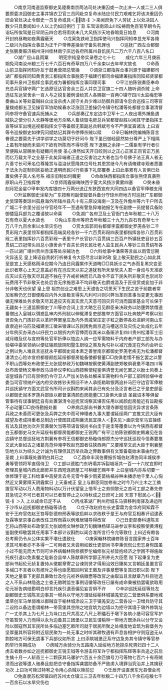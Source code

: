 <!-- { "loadSidebar": true } -->
　　○南京河南道监察御史吴禋奏南京两法司处决重囚或一次止决一人或二三人俱要原委决囚御史主事并锦衣卫官三员同赴京复命水陆应付民力艰难乞将该决重囚仍旧会官处决止令御史一员复命或具＜锍-釒＞来闻庶免下人劳扰  上以处决囚人数少只具奏闻如十人以上仍如旧例行  丁丑  车驾诣南郊山川坛祷雨免百官早朝令先诣坛所俟驾是日早阴云四合若将雨状未几大风扬沙天地昏暗竟日始息
　　○河南开封府昼晦如夜黄霾蔽天
　　○戊寅免铁岭卫指挥使马兴指挥同知李显充军各降二级兴为指挥佥事显为正千户带俸差操坐守备失机罪也
　　○巡抚广西左佥都御史张鹏奏赈济梧州浔州桂林南宁庆远各府所属州县饥民凡二万六千八百八名口
　　○湖广应山县雨粟
　　明宪宗纯皇帝实录卷之七十七
　　成化六年三月庚辰朔免河南汝州粮三万七千六百石有奇草四万八千余束以去年旱灾故也
　　○命燕山前卫指挥同知孙友于鼓勇营把总管操
　　○调浙江都指挥佥事刘源于福建都司湖广都指挥同知黄贵浙江都指挥佥事脱英于福建行都司命福建署指挥同知郑贤掌都司事升泉州卫指挥佥事武成为署都指挥佥事同理司事
　　○平江伯陈锐奏臣奉命充总兵官镇守两广乞选原征达官舍余三百人并京卫官旗二十四人随听调杀贼  上命选征东达官舍余一百人与之锐复援例请给赏人各赐银一百两○镇守四川太监梅忠等奏曲山关等处蛮贼紏众出没杀虏人民守关兵少难以防御兵部请令忠会巡按三司等官量拨成都五卫见操官军协助候春水泛涨回卫差操仍令镇守松潘等处都督佥事湛清督同参将守备官速兵抚捕从之
　　○兵部奏辽东定边中卫军十二人夜出境外捕鱼遇贼执之使分引入长静等堡地方杀略人畜烧毁屯房总兵官都督赵胜以闻其守堡指挥王宣等纵军出境巡视都指挥文宁等备御无策副总兵韩斌号令不严俱宜寘诸法  上曰宣等令巡按御史如律究问斌姑记其罪令停俸杀贼以赎
　　○辛巳翰林院编脩陈音言餋德之要莫先于讲学讲学之功莫切于好问今  陛下虽日御经筵然势分尊严上下相隔  上虽有所疑而未尝问下欲有所陈而不得尽愿  陛下退朝之余择一二儒臣有学行者引至便殿从容赐坐有疑輙问务使  圣心涣然如天开日皎则以之正心正家正百官正万民而亿万载太平之业基于此矣异端者正道之反害治之大者也当今号佛子法王真人者无片善寸长可釆名位尊隆赏与滥溢伏愿降其位号杜其恩赏继今凡有请脩建寺观者悉置于法永为定制则妖妄绝正道明而民兴行矣事下礼部覆奏  上曰此事累有人言俱已处置矣佛子真人名号系  祖宗旧制如何輙更
　　○命故陕西都指挥佥事张熊侄真袭熊原职山丹卫指挥使
　　○京师雨霾昼晦陕西宁夏大风扬沙黄雾四塞
　　○癸未昏刻月犯金星○甲申发内库银四十万两分送辽东狭西宣府大同四边以备官军俸粮支用
　　○升监察御史涂棐为广东按察司副使提督兵备分守琼州府地方时巡抚广东都御史吴琛等奏琼州孤悬海外所辖州县凡十有三原设海南一卫及在外儋州等六千户所去广城二千余里分巡分守官经年不一至遇有警急猝难驰报乞专任副使一员提督兵备防御倭寇兵部为之覆请故以命棐
　　○免湖广各府卫及土官衙门去年秋粮二十八万石有奇以夏大水故也
　　○免山东青州等府去年秋粮三十九万九百石有奇草七十万八千九百余束以水旱灾伤也
　　○赏太监郭闵右都督李震都御史罗箎各钞二千贯彩叚六表里领军都指挥高端吴经各钞一千六百贯彩叚四表里都指挥各钞八百贯彩叚二表里指挥钞六百贯彩叚一表里千户长官钞六百贯绢三匹百户所镇抚吏目钞五百贯绢二匹冠带头目总小旗舍余千百夫长洞长民壮老人监生民兵人等钞三百贯绢布各一匹以湖广靖州贵州赤溪等处杀贼功也
　　○六科给事中潘荣等言兹以雨雪愆期灾异迭见  皇上降诏自责躬行祈祷复令大臣尽言以新时政  皇上敬天勤民之心如此其至是宜上天感格雨泽应期今乃连日风霾累作天道晦□□具妖沴之气赤而复黑灾变至此识者寒心上天之意盖必有在岂应天以实之道犹有所未至欤夫人君一身动与天准欲应天以实在敬天尽其道不独在于齐戒祈祷而已凡政令不宜下民失所非敬天也崇尚珍玩费用不节非敬天也处后宫无序施恩泽不均非敬天也爵或滥及于匠役赏或妄加于非分非敬天也伏望  皇上思  祖宗创业之难思上天谴告之切思天下生民之苦于前数者常加省察仍乞日御便殿召内外大臣极言得失凡利可兴则兴弊当革则革事当变更无事因循无惮难处务求敬天尽其道应天有其实庶几天意可回灾异可消而国家基业可长保于无疆矣十三道监察御史丁川等亦合词上言大略乞召见群臣亲决政务以防壅弊禁僧道番僧出入皇城以弭惑乱审内外刑狱以伸冤滞复吏部推举方面官以杜奔兢严考察以别贤否免九门拣钞夫以革奸弊罢皇庄及内外贵戚官庄定子粒之数停各处进鲜河南山东直隶追补马匹及福建浙江徵采银课以苏民困免南京造马槽送京及灾伤之处成化五年分年例买办采办以纾民力以银折内外官俸而存其米以备赈济复四川贵州松潘军士旧减月粮及优与宣府等处官军折俸以恤边人纳一应军需物料于内府者户部工部先与办验堪中委官领纳以便征输疏放阴阳毉生厨役之类及免勾补以减冗食定在外约会听讼之例以免人难且言巡抚永平都御史阎本素乏善誉南京都御史罗箎老疾无为松潘都督湛清立心险诈宣府都督颜彪延绥都督房能备倭都督董□□良俱老懦不振乞罢之以警不职山西等处布政使王允张斌参政万旬魏琳按察使黄溥副使郑敬俱衰惫不堪四川等处布政使杨文琳参政马进参议李和山西按察使程鉴俱清誉无闻乞罢之以励士风奏上诏皇城各门已有禁例仍令守卫人严加关防各处解来军需物料令户部工部辨验堪中者委当司官领纳户送内府交收拣钞夫照旧不许人承揽勒取银两追补马匹守边官军俸粮并巡抚镇守方面文武官令所司计议斟酌来闻其余已有处分及泛言者已之于是吏部臣以都御史阎本罗箎兵部臣以都督湛清颜彪房能董□□良俱大臣请  圣裁诏本等俱留管事待有误事朝廷自有处置湛清令巡抚官询察其堪否任用以闻颜彪房能近有旨勘报不必动董□□良待勘报处置
　　○养病兵部尚书兼大理寺卿程信因灾异求言条陈兵政之未善而可更张及兵弊之失中而可伸理者九事大要谓延绥两广宜推文武大臣有威望及老成持重者总制边计使图其成荆襄流民宜择人＜矢见＞画京营军马宜操练有法及其他功次升赏袭替欠当等项语皆侵尚书白圭于是圭等覆奏以为今狭西有都督白玉都御史马文升延绥有都督房能都御史王锐两广有平江伯陈锐都御史韩雍见在各边镇守总督巡抚地方荆襄有参将王信都御史杨璇侍郎原杰分守巡抚巡视今信奏要推文武大臣如古之诸葛亮范仲淹李牧赵充国者往狭西两广又要推举文武大臣于荆襄整饬地方以为经久之计诚为有理但其历举兵政之弊数事俱有文案备载始末事由均乞  圣裁  上曰事既处置明白其已之
　　○乙酉命丰润伯曹振忻城伯赵溥协同丰城侯李勇等管领将军直宿侍卫　○工部以德胜门东坍塌并坼裂城垣共一百一十六杖宜即时修理其皇城内西北廊房并东西短连房屋工可稍缓乞赐年丰  上曰皇城内亦系切要一体修理于是工科给事中高斐言去冬无雪今春少雨麦苗枯槁谷种未播赤地千里人心恟然近又黄雾障天阴霾累日  上天垂戒正  皇上与群臣同加修省之时今乃兴土木之工摘拨官军动以万人费用物料动以万计伏望皇上惜军士之劳悯黎元之苦可工部之奏先修其急切之不可已者其可以已者暂停止之以待秋成之日庶可上回  天意下慰民心＜锍-釒＞入  上以成命已定不从
　　○丙戌革湖广荆州府城东马驿移荆南驿及递运所于沙市从巡抚都御史杨璇等请也
　　○戊子改赵府左长史雷霖为金华府同知霖不安于王府官佐赵王笞辱彰德府邢表等欲启衅以求改秩于是王与府官互相奏讦诏逮表及霖等至京事白表改任卫辉而霖以例难居辅导得改官
　　○己丑吏部奏科道陈言乞将山西等处布政使王允张斌杨文琳参政万旬魏琳杨铎马进参议李和按察使黄溥程鉴副使郑敬罢其任用事下本部计议斟酌以闻合准所言行令允等致仕  上曰近有敕各处考察仍令从公体实果不堪仕遣致仕
　　○庚寅翰林院编修陈音言国家养士百年求其可用者亦不多得一二可用者又未尝用如致仕吏部尚书李秉侃侃公忠忘身徇国虽小过不能无而大节则可许养病翰林院修撰罗伦编修张元祯皆抱经济之学困不得施故托疾引退以免素餐之耻新会县举人陈献章所学醇正所养光大臣愿  陛下起秉复为吏部尚书起伦元祯复置侍从徵献章寄之台谏则贤才得用治效日臻矣又言朝廷虽置言官多缄口不言者以有摈斥之辱也臣愿取回判官王徽及评事章懋等复其旧职以彰  陛下天地之量事下吏部具秉致仕及伦元祯养病徽懋等改官之由取旨且言献章乃科目铨选之人不系山林隐逸之士查无徵聘监生事例诏徽等改任已屡有成命秉被劾罢辄欲取用伦元祯告病结勘明白却言托疾引退音偏见妄言俱不许
　　○辛卯巡抚延绥等处左副都御史王锐陈言边事其一增兵以守地方谓延绥榆林城镇羗安边二营堡俱系要地城堡草创军马单弱难以御贼宜于榆林城添设三卫于镇羗安边二营各设一卫增兵防守其二设险以备边患谓榆林一带营堡其空隙之地宜筑为边墙以为拒守其墙于墩外修筑址广一丈杀其上为七尺上为垛口五尺共高丈八尺上积礧石于墩下各筑小堡可容官军护守虽暂劳人力而得以永为边备其三团堡以卫民生谓榆林一带地方既添兵以分守又设险以御寇然其军民所处多临边塞乞敕所司就于居民所聚之处相度地宜筑为砦堡务为坚厚量其所容将附近居民聚为一处无事之时听其耕牧遇有声息各相护守则寇盗无从剽掠地方可保无虞事下兵部议如所言  上曰添筑城堡正系守边急务其令镇守等官参酌举行务期成功
　　○虏贼万余骑分为五路南入延绥地方抢掠杀死男妇四十二人虏去者数亦如之巡抚都御史王锐王钺等令游击将军许宁都指挥陈辉等率兵追之前后生擒十月一人斩首三十二颗获其马骡驴六百五十余匹旗号刀弓等物七百六十有奇贼溃而出锐等遣人驰奏且劾把总守备指挥龚震防备不严致虏入境罪当究治并上其擒获功次  上曰功可赎过特宥之令用心杀贼以赎前愆
　　○壬辰开设直隶东光县僧会司
　　○免直隶苏松常镇四府苏州太仓镇江三卫去年秋粮二十四万八千余石屯粮七千一百余石以水旱灾伤也

